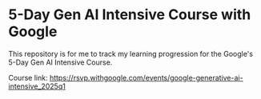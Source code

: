 # 5-Day Gen AI Intensive Course with Google
This repository is for me to track my learning progression for the Google's 5-Day Gen AI Intensive Course. 

Course link: https://rsvp.withgoogle.com/events/google-generative-ai-intensive_2025q1
